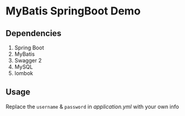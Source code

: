 # MyBatis SpringBoot Demo

## Dependencies

1. Spring Boot
2. MyBatis
3. Swagger 2
4. MySQL
5. lombok

## Usage

Replace the `username` & `password` in *application.yml* with your own info